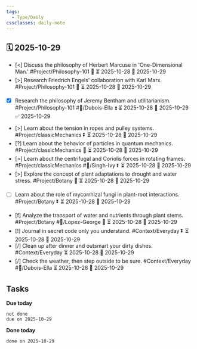 ```yaml
---
tags:
  - Type/Daily
cssclasses: daily-note
---
```


## 🗓️ 2025-10-29

- [<] Discuss the philosophy of Herbert Marcuse in 'One-Dimensional Man.' #Project/Philosophy-101 🔼 ⏳ 2025-10-28 📅 2025-10-29
- [>] Research Friedrich Engels' collaboration with Karl Marx. #Project/Philosophy-101 🔽 ⏳ 2025-10-28 📅 2025-10-29
- [x] Research the philosophy of Jeremy Bentham and utilitarianism. #Project/Philosophy-101 #👤/Dubois-Ella ⏫ ⏳ 2025-10-28 📅 2025-10-29 ✅ 2025-10-29
- [>] Learn about the tension in ropes and pulley systems. #Project/classicMechanics ⏬ ⏳ 2025-10-28 📅 2025-10-29
- [?] Learn about the behavior of particles in quantum mechanics. #Project/classicMechanics 🔺 ⏳ 2025-10-28 📅 2025-10-29
- [>] Learn about the centrifugal and Coriolis forces in rotating frames. #Project/classicMechanics #👤/Singh-Ivy ⏬ ⏳ 2025-10-28 📅 2025-10-29
- [>] Explore the concept of plant adaptations to drought and water stress. #Project/Botany 🔼 ⏳ 2025-10-28 📅 2025-10-29
- [ ] Learn about the role of mycorrhizal fungi in plant-root interactions. #Project/Botany ⏬ ⏳ 2025-10-28 📅 2025-10-29
- [f] Analyze the transport of water and nutrients through plant stems. #Project/Botany #👤/Lopez-George 🔺 ⏳ 2025-10-28 📅 2025-10-29
- [!] Journal in secret code only you understand. #Context/Everyday ⏬ ⏳ 2025-10-28 📅 2025-10-29
- [/] Clean up after dinner and outsmart your dirty dishes. #Context/Everyday ⏳ 2025-10-28 📅 2025-10-29
- [/] Check the weather, then step outside to be sure. #Context/Everyday #👤/Dubois-Ella ⏳ 2025-10-28 📅 2025-10-29

## Tasks

**Due today**

```tasks
not done
due on 2025-10-29
```

**Done today**

```tasks
done on 2025-10-29
```
            